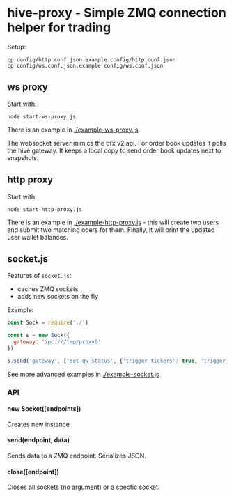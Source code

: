 # hive-proxy - Simple ZMQ connection helper for trading

Setup:

```
cp config/http.conf.json.example config/http.conf.json
cp config/ws.conf.json.example config/ws.conf.json
```

## ws proxy

Start with:

```
node start-ws-proxy.js
```

There is an example in [./example-ws-proxy.js](./example-ws-proxy.js).

The websocket server mimics the bfx v2 api. For order book updates it polls the hive gateway. It keeps a local copy to send order book updates next to snapshots.


## http proxy

Start with:

```
node start-http-proxy.js
```

There is an example in [./example-http-proxy.js](./example-http-proxy.js) - this will create two users and submit two matching oders for them. Finally, it will print the updated user wallet balances.


## socket.js

Features of `socket.js`:

 - caches ZMQ sockets
 - adds new sockets on the fly

Example:

```js
const Sock = require('./')

const s = new Sock({
  gateway: 'ipc:///tmp/proxy0'
})

s.send('gateway', ['set_gw_status', {'trigger_tickers': true, 'trigger_liq': true}])

```

See more advanced examples in [./example-socket.js](./example-socket.js)


### API

#### new Socket([endpoints])

Creates new instance


#### send(endpoint, data)

Sends data to a ZMQ endpoint. Serializes JSON.

#### close([endpoint])

Closes all sockets (no argument) or a specfic socket.
